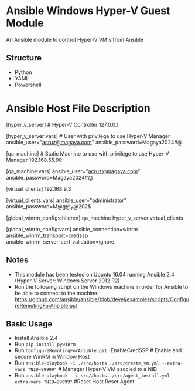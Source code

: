 # Ansible Windows Hyper-V Guest Module

An Ansible module to control Hyper-V VM's from Ansible

## Structure
- Python
- YAML
- Powershell

# Ansible Host File Description
[hyper_v_server] # Hyper-V Controller
127.0.0.1

[hyper_v_server:vars] # User with privilege to use Hyper-V Manager
ansible_user="acruz@magaya.com"
ansible_password=Magaya2024#@

[qa_machine] # Static Machine to use  with privilege to use Hyper-V Manager
192.168.55.90

[qa_machine:vars]
ansible_user="acruz@magaya.com"
ansible_password=Magaya2024#@

[virtual_clients]
192.168.9.3

[virtual_clients:vars]
ansible_user="administrator"
ansible_password=M@g@y@202$


[global_winrm_config:children]
qa_machine
hyper_v_server
virtual_clients

[global_winrm_config:vars]
ansible_connection=winrm
ansible_winrm_transport=credssp
ansible_winrm_server_cert_validation=ignore

## Notes
- This module has been tested on Ubuntu 16.04 running Ansible 2.4 (Hyper-V Server: Windows Server 2012 R2)
- Run the following script on the Windows machine in order for Ansible to be able to connect to the machine: https://github.com/ansible/ansible/blob/devel/examples/scripts/ConfigureRemotingForAnsible.ps1

## Basic Usage
- Install Ansible 2.4
- Run `pip install pywinrm`
- Run `ConfigureRemotingForAnsible.ps1` -EnableCredSSP # Enable and secure WinRM in Window Host 
- Run `ansible-playbook -i ./src/hosts ./src/create_vm.yml --extra-vars "NID=99999"` # Manager Hyper-V VM asocied to a NID
- Run `ansible-playbook  -i src//hosts ./src/agent_install.yml --extra-vars "NID=99999"` #Reset Host Reset Agent 

